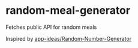 # random-meal-generator
Fetches public API for random meals

Inspired by [app-ideas/Random-Number-Generator](https://github.com/florinpop17/app-ideas/blob/master/Projects/1-Beginner/Random-Number-Generator.md)

